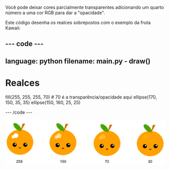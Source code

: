Você pode deixar cores parcialmente transparentes adicionando um quarto número a uma cor RGB para dar a "opacidade".

Este código desenha os realces sobrepostos com o exemplo da fruta Kawaii:

--- code ---
---
language: python
filename: main.py - draw()
---

  # Realces 
  fill(255, 255, 255, 70) # 70 é a transparência/opacidade aqui 
  ellipse(170, 150, 35, 35) 
  ellipse(150, 160, 25, 25)

--- /code ---

![imagem da fruta Kawaii com realce em diferentes opacidades: 30, 70, 150, 255. 30 é mais opaco e 255 é menos opaco](images/opacity.png)

